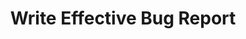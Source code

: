 ---
slug: /effective_bug_report
title: Write Effective Bug Report
authors: [eshanized]
tags: [docusaurus]
---